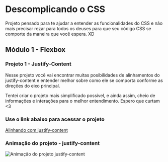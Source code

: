 # Descomplicando o CSS

Projeto pensado para te ajudar a entender as funcionalidades do CSS e não mais precisar rezar para todos os deuses
para que seu código CSS se comporte da maneira que você espera. XD

## Módulo 1 - Flexbox

### Projeto 1 - Justify-Content

Nesse projeto você vai encontrar muitas posibilidades de alinhamentos do justify-content e entender melhor
sobre como ele se comporta conforme as direções do eixo principal.

Tentei criar o projeto mais simplificado possível, e ainda assim, cheio de informações e interações para o melhor entendimento.
Espero que curtam <3

### Use o link abaixo para acessar o projeto

[Alinhando com justify-content](http://sa-justify-content.surge.sh/)

### Animação do projeto - justify-content

![Animação do projeto justify-content](https://github.com/saranascimento/guia-css/blob/main/flex-box/assets/to-readme/justify-content.gif)
